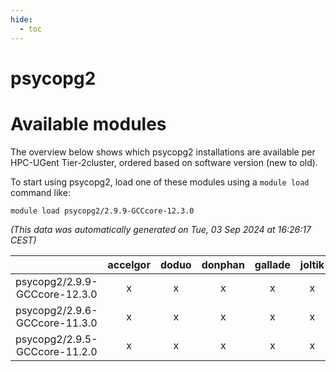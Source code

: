 ```yaml
---
hide:
  - toc
---
```


psycopg2
========

# Available modules


The overview below shows which psycopg2 installations are available per HPC-UGent Tier-2cluster, ordered based on software version (new to old).

To start using psycopg2, load one of these modules using a `module load` command like:

```shell
module load psycopg2/2.9.9-GCCcore-12.3.0
```

*(This data was automatically generated on Tue, 03 Sep 2024 at 16:26:17 CEST)*  

| |accelgor|doduo|donphan|gallade|joltik|shinx|skitty|
| :---: | :---: | :---: | :---: | :---: | :---: | :---: | :---: |
|psycopg2/2.9.9-GCCcore-12.3.0|x|x|x|x|x|x|x|
|psycopg2/2.9.6-GCCcore-11.3.0|x|x|x|x|x|-|x|
|psycopg2/2.9.5-GCCcore-11.2.0|x|x|x|x|x|-|x|
